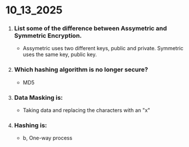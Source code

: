 # 10_13_2025

1. ### List some of the difference between Assymetric and Symmetric Encryption.
    * Assymetric uses two different keys, public and private. Symmetric uses the same key, public key.


2. ### Which hashing algorithm is no longer secure?
    * MD5


3. ### Data Masking is:
    * Taking data and replacing the characters with an "x"

    
4. ### Hashing is:
    * b, One-way process